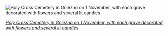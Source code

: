 
![Holy Cross Cemetery in Gniezno on 1 November, with each grave decorated with flowers and several lit candles](https://upload.wikimedia.org/wikipedia/commons/thumb/5/52/Celebraci%C3%B3n_de_Todos_los_Santos%2C_cementerio_de_la_Santa_Cruz%2C_Gniezno%2C_Polonia%2C_2017-11-01%2C_DD_07-09_HDR.jpg/825px-Celebraci%C3%B3n_de_Todos_los_Santos%2C_cementerio_de_la_Santa_Cruz%2C_Gniezno%2C_Polonia%2C_2017-11-01%2C_DD_07-09_HDR.jpg)

*[Holy Cross Cemetery in Gniezno on 1 November, with each grave decorated with flowers and several lit candles](https://wikipedia.org/wiki/File:Celebraci%C3%B3n_de_Todos_los_Santos,_cementerio_de_la_Santa_Cruz,_Gniezno,_Polonia,_2017-11-01,_DD_07-09_HDR.jpg)*
